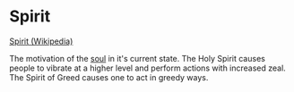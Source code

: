 # Spirit

<a href="https://en.wikipedia.org/wiki/Spirit" target="_blank">Spirit (Wikipedia)</a>

The motivation of the [soul](./soul.md) in it's current state. The Holy Spirit causes people to vibrate at a higher level and perform actions with increased zeal. The Spirit of Greed causes one to act in greedy ways.
